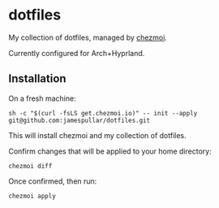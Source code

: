# dotfiles

My collection of dotfiles, managed by [chezmoi](https://www.chezmoi.io/).

Currently configured for Arch+Hyprland.

## Installation

On a fresh machine:
```
sh -c "$(curl -fsLS get.chezmoi.io)" -- init --apply git@github.com:jamespullar/dotfiles.git
```
This will install chezmoi and my collection of dotfiles.

Confirm changes that will be applied to your home directory:
```
chezmoi diff
```

Once confirmed, then run:
```
chezmoi apply
```
